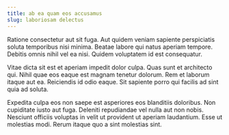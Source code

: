 ```yaml
---
title: ab ea quam eos accusamus
slug: laboriosam delectus
---
```


Ratione consectetur aut sit fuga. Aut quidem veniam sapiente perspiciatis soluta temporibus nisi minima. Beatae labore qui natus aperiam tempore. Debitis omnis nihil vel ea nisi. Quidem voluptatem id est consequatur.

Vitae dicta sit est et aperiam impedit dolor culpa. Quas sunt et architecto qui. Nihil quae eos eaque est magnam tenetur dolorum. Rem et laborum itaque aut ea. Reiciendis id odio eaque. Sit sapiente porro qui facilis ad sint quia ad soluta.

Expedita culpa eos non saepe est asperiores eos blanditiis doloribus. Non cupiditate iusto aut fuga. Deleniti repudiandae vel nulla aut non nobis. Nesciunt officiis voluptas in velit ut provident ut aperiam laudantium. Esse ut molestias modi. Rerum itaque quo a sint molestias sint.
